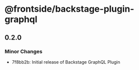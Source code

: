# @frontside/backstage-plugin-graphql

## 0.2.0

### Minor Changes

- 7f8bb2b: Initial release of Backstage GraphQL Plugin
